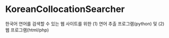 # KoreanCollocationSearcher
한국어 연어를 검색할 수 있는 웹 사이트를 위한 (1) 연어 추출 프로그램(python) 및 (2) 웹 프로그램(html/php)
